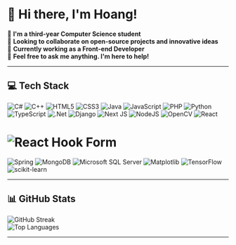 # 💫 Hi there, I'm Hoang!

🔭 **I'm a third-year Computer Science student**  
👯 **Looking to collaborate on open-source projects and innovative ideas**  
🌱 **Currently working as a Front-end Developer**  
💬 **Feel free to ask me anything. I'm here to help!**

---

## 💻 Tech Stack
![C#](https://img.shields.io/badge/c%23-%23239120.svg?style=flat&logo=csharp&logoColor=white)
![C++](https://img.shields.io/badge/c++-%2300599C.svg?style=flat&logo=c%2B%2B&logoColor=white)
![HTML5](https://img.shields.io/badge/html5-%23E34F26.svg?style=flat&logo=html5&logoColor=white)
![CSS3](https://img.shields.io/badge/css3-%231572B6.svg?style=flat&logo=css3&logoColor=white)
![Java](https://img.shields.io/badge/java-%23ED8B00.svg?style=flat&logo=openjdk&logoColor=white)
![JavaScript](https://img.shields.io/badge/javascript-%23323330.svg?style=flat&logo=javascript&logoColor=%23F7DF1E)
![PHP](https://img.shields.io/badge/php-%23777BB4.svg?style=flat&logo=php&logoColor=white)
![Python](https://img.shields.io/badge/python-3670A0?style=flat&logo=python&logoColor=ffdd54)
![TypeScript](https://img.shields.io/badge/typescript-%23007ACC.svg?style=flat&logo=typescript&logoColor=white)
![.Net](https://img.shields.io/badge/.NET-5C2D91?style=flat&logo=.net&logoColor=white)
![Django](https://img.shields.io/badge/django-%23092E20.svg?style=flat&logo=django&logoColor=white)
![Next JS](https://img.shields.io/badge/Next-black?style=flat&logo=next.js&logoColor=white)
![NodeJS](https://img.shields.io/badge/node.js-6DA55F?style=flat&logo=node.js&logoColor=white)
![OpenCV](https://img.shields.io/badge/opencv-%23white.svg?style=flat&logo=opencv&logoColor=white)
![React](https://img.shields.io/badge/react-%2320232a.svg?style=flat&logo=react&logoColor=%2361DAFB)
# ![React Hook Form](https://img.shields.io/badge/React%20Hook%20Form-%23EC5990.svg?style=flat&logo=reacthookform&logoColor=white)
![Spring](https://img.shields.io/badge/spring-%236DB33F.svg?style=flat&logo=spring&logoColor=white)
![MongoDB](https://img.shields.io/badge/MongoDB-%234ea94b.svg?style=flat&logo=mongodb&logoColor=white)
![Microsoft SQL Server](https://img.shields.io/badge/Microsoft%20SQL%20Server-CC2927?style=flat&logo=microsoft%20sql%20server&logoColor=white)
![Matplotlib](https://img.shields.io/badge/Matplotlib-%23ffffff.svg?style=flat&logo=Matplotlib&logoColor=black)
![TensorFlow](https://img.shields.io/badge/TensorFlow-%23FF6F00.svg?style=flat&logo=TensorFlow&logoColor=white)
![scikit-learn](https://img.shields.io/badge/scikit--learn-%23F7931E.svg?style=flat&logo=scikit-learn&logoColor=white)

---

## 📊 GitHub Stats
![GitHub Streak](https://github-readme-streak-stats.herokuapp.com/?user=PhungHoang1909&theme=radical&hide_border=true)<br/>
![Top Languages](https://github-readme-stats.vercel.app/api/top-langs/?username=PhungHoang1909&theme=radical&hide_border=true&include_all_commits=false&count_private=false&layout=compact)

---
